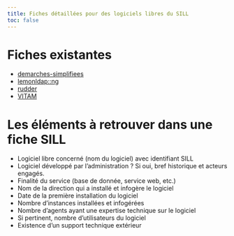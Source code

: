 ```yaml
---
title: Fiches détaillées pour des logiciels libres du SILL
toc: false
---
```


# Fiches existantes

- [demarches-simplifiees](./demarches-simplifiees.md)
- [lemonldap::ng](./lemonldap::ng.md)
- [rudder](./rudder.md)
- [VITAM](./vitam.md)

# Les éléments à retrouver dans une fiche SILL

-   Logiciel libre concerné (nom du logiciel) avec identifiant SILL
-   Logiciel développé par l’administration ? Si oui, bref historique et acteurs engagés.
-   Finalité du service (base de donnée, service web, etc.)
-   Nom de la direction qui a installé et infogère le logiciel
-   Date de la première installation du logiciel
-   Nombre d’instances installées et infogérées
-   Nombre d’agents ayant une expertise technique sur le logiciel
-   Si pertinent, nombre d’utilisateurs du logiciel
-   Existence d’un support technique extérieur

